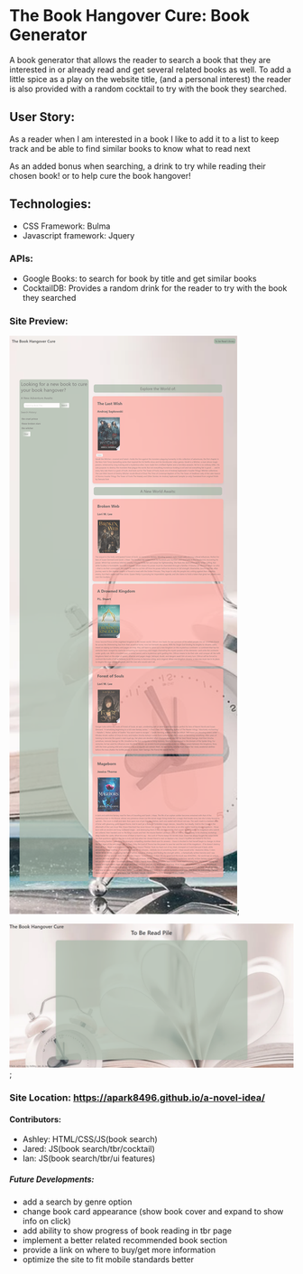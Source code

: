 # The Book Hangover Cure: Book Generator
A book generator that allows the reader to search a book that they are interested in or already read and get several related books as well. 
To add a little spice as a play on the website title, (and a personal interest) the reader is also provided with a random cocktail to try with the book they searched.

## User Story:
As a reader when I am interested in a book I like to add it to a list to keep track and
be able to find similar books to know what to read next

As an added bonus when searching, a drink to try while reading their chosen book! or to help cure the book hangover!

## Technologies:
- CSS Framework: Bulma
- Javascript framework: Jquery

### APIs: 
- Google Books: to search for book by title and get similar books
- CocktailDB: Provides a random drink for the reader to try with the book they searched

### Site Preview: 

![book-search](https://github.com/adunderwood96/a-novel-idea/blob/a999f36697fc72e4d5c09883c78ae604aa112fb3/assets/images/book%20search.png);

![tbr](https://github.com/adunderwood96/a-novel-idea/blob/a999f36697fc72e4d5c09883c78ae604aa112fb3/assets/images/tbr.png);

### Site Location: https://apark8496.github.io/a-novel-idea/

#### Contributors:
- Ashley: HTML/CSS/JS(book search)
- Jared: JS(book search/tbr/cocktail)
- Ian: JS(book search/tbr/ui features)

##### Future Developments:
- add a search by genre option
- change book card appearance (show book cover and expand to show info on click)
- add ability to show progress of book reading in tbr page
- implement a better related recommended  book section
- provide a link on where to buy/get more information
- optimize the site to fit mobile standards better

